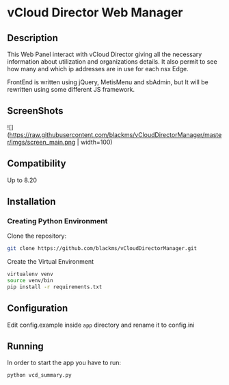 # vCloud Director Web Manager
## Description
This Web Panel interact with vCloud Director giving all the necessary information about utilization and organizations
details. It also permit to see how many and which ip addresses are in use for each nsx Edge.

FrontEnd is written using jQuery, MetisMenu and sbAdmin, but It will be rewritten using some different JS framework.

## ScreenShots
![](https://raw.githubusercontent.com/blackms/vCloudDirectorManager/master/imgs/screen_main.png | width=100)

## Compatibility
Up to 8.20

## Installation
### Creating Python Environment
Clone the repository:
```bash
git clone https://github.com/blackms/vCloudDirectorManager.git
```

Create the Virtual Environment
```bash
virtualenv venv
source venv/bin
pip install -r requirements.txt
```

## Configuration
Edit config.example inside `app` directory and rename it to config.ini

## Running
In order to start the app you have to run:
```bash
python vcd_summary.py
```

